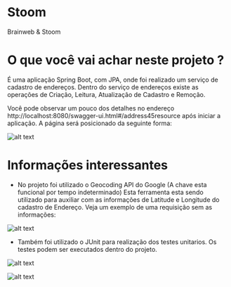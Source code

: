 # Stoom
 Brainweb & Stoom
 
 # O que você vai achar neste projeto ?
 É uma aplicação Spring Boot, com JPA, onde foi realizado um serviço de cadastro de endereços.
 Dentro do serviço de endereços existe as operações de Criação, Leitura, Atualização de Cadastro e Remoção.
 
 Você pode observar um pouco dos detalhes no endereço http://localhost:8080/swagger-ui.html#/address45resource após iniciar a aplicação.
 A página será posicionado da seguinte forma:
 
  ![alt text](https://i.imgur.com/GC8IS0T.png)
 
# Informações interessantes
- No projeto foi utilizado o Geocoding API do Google (A chave esta funcional por tempo indeterminado)
Esta ferramenta esta sendo utilizado para auxiliar com as informações de Latitude e Longitude do cadastro de Endereço.
Veja um exemplo de uma requisição sem as informações:

![alt text](https://i.imgur.com/nCzhUfr.png)

- Também foi utilizado o JUnit para realização dos testes unitarios.
Os testes podem ser executados dentro do projeto.

![alt text](https://i.imgur.com/iMDCyk6.png)

![alt text](https://i.imgur.com/y7M1lmS.png)
